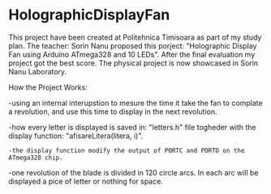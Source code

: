 # HolographicDisplayFan

This project have been created at Politehnica Timisoara as part of my study plan. 
The teacher: Sorin Nanu proposed this porject: "Holographic Display Fan using Arduino ATmega328 and 10 LEDs". 
After the final evaluation my project got the best score. The physical project is now showcased in Sorin Nanu Laboratory.

How the Project Works:

-using an internal interupstion to mesure the time it take the fan to complate a revolution, and use this time to display in the next revolution.

-how every letter is displayed is saved in: "letters.h" file togheder with the display function: "afisareLitera(litera, i)".

	-the display function modify the output of PORTC and PORTD on the ATmega328 chip.

-one revolution of the blade is divided in 120 circle arcs. In each arc will be displayed a pice of letter or nothing for space.
